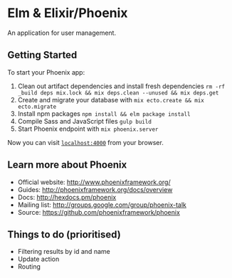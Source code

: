 # Elm & Elixir/Phoenix

An application for user management.

Getting Started
---------------

To start your Phoenix app:

  1. Clean out artifact dependencies and install fresh dependencies `rm -rf _build deps mix.lock && mix deps.clean --unused && mix deps.get`
  2. Create and migrate your database with `mix ecto.create && mix ecto.migrate`
  3. Install npm packages `npm install && elm package install`
  4. Compile Sass and JavaScript files `gulp build`
  5. Start Phoenix endpoint with `mix phoenix.server`

Now you can visit [`localhost:4000`](http://localhost:4000) from your browser.

## Learn more about Phoenix

  * Official website: http://www.phoenixframework.org/
  * Guides: http://phoenixframework.org/docs/overview
  * Docs: http://hexdocs.pm/phoenix
  * Mailing list: http://groups.google.com/group/phoenix-talk
  * Source: https://github.com/phoenixframework/phoenix


## Things to do (prioritised)

- Filtering results by id and name
- Update action
- Routing

